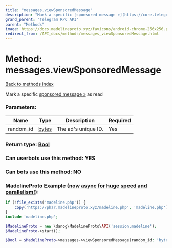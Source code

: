 ```yaml
---
title: "messages.viewSponsoredMessage"
description: "Mark a specific [sponsored message »](https://core.telegram.org/api/sponsored-messages) as read"
grand_parent: "Telegram RPC API"
parent: "Methods"
image: https://docs.madelineproto.xyz/favicons/android-chrome-256x256.png
redirect_from: /API_docs/methods/messages_viewSponsoredMessage.html
---
```

# Method: messages.viewSponsoredMessage
[Back to methods index](index.html)



Mark a specific [sponsored message »](https://core.telegram.org/api/sponsored-messages) as read

### Parameters:

| Name     |    Type       | Description | Required |
|----------|---------------|-------------|----------|
|random\_id|[bytes](/API_docs/types/bytes.html) | The ad's unique ID. | Yes|


### Return type: [Bool](/API_docs/types/Bool.html)

### Can userbots use this method: **YES**

### Can bots use this method: **NO**


### MadelineProto Example ([now async for huge speed and parallelism!](https://docs.madelineproto.xyz/docs/ASYNC.html)):


```php
if (!file_exists('madeline.php')) {
    copy('https://phar.madelineproto.xyz/madeline.php', 'madeline.php');
}
include 'madeline.php';

$MadelineProto = new \danog\MadelineProto\API('session.madeline');
$MadelineProto->start();

$Bool = $MadelineProto->messages->viewSponsoredMessage(random_id: 'bytes', );
```

